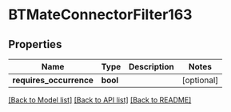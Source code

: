 # BTMateConnectorFilter163

## Properties
Name | Type | Description | Notes
------------ | ------------- | ------------- | -------------
**requires_occurrence** | **bool** |  | [optional] 

[[Back to Model list]](../README.md#documentation-for-models) [[Back to API list]](../README.md#documentation-for-api-endpoints) [[Back to README]](../README.md)


